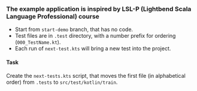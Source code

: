 ### The example application is inspired by LSL-P (Lightbend Scala Language Professional) course

 - Start from `start-demo` branch, that has no code.
 - Test files are in `.test` directory, with a number prefix for ordering (`000_TestName.kt`). 
 - Each run of `next-test.kts` will bring a new test into the project.

#### Task
Create the `next-tests.kts` script, that moves the first file (in alphabetical order) from `.tests` to `src/test/kotlin/train`. 

